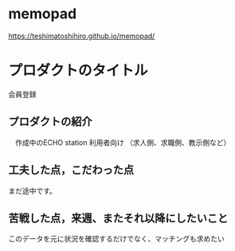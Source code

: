# memopad
https://teshimatoshihiro.github.io/memopad/

# プロダクトのタイトル
   会員登録

## プロダクトの紹介
　作成中のECHO station 利用者向け
 （求人側、求職側、教示側など）


## 工夫した点，こだわった点

まだ途中です。

## 苦戦した点，来週、またそれ以降にしたいこと

このデータを元に状況を確認するだけでなく、マッチングも求めたい
